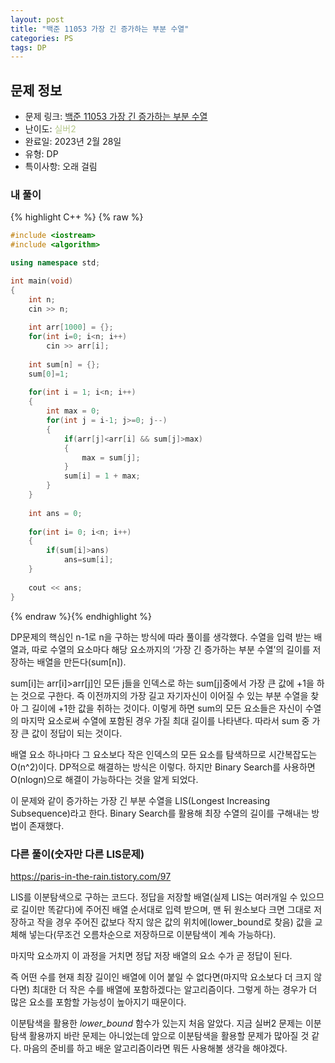 ```yaml
---
layout: post
title: "백준 11053 가장 긴 증가하는 부분 수열"
categories: PS
tags: DP
---
```


## 문제 정보
- 문제 링크: [백준 11053 가장 긴 증가하는 부분 수열](https://www.acmicpc.net/problem/11053)
- 난이도: <span style="color:#B5C78A">실버2</span>
- 완료일: 2023년 2월 28일
- 유형: DP
- 특이사항: 오래 걸림

### 내 풀이

{% highlight C++ %} {% raw %}
```C++
#include <iostream>
#include <algorithm>

using namespace std;

int main(void)
{
	int n;
	cin >> n;
	
	int arr[1000] = {};
	for(int i=0; i<n; i++)
		cin >> arr[i];
	
	int sum[n] = {};
	sum[0]=1;
	
	for(int i = 1; i<n; i++)
	{
		int max = 0;
		for(int j = i-1; j>=0; j--)
		{
			if(arr[j]<arr[i] && sum[j]>max)
			{
				max = sum[j];
			}
			sum[i] = 1 + max;
		}
	}
	
	int ans = 0; 
	
	for(int i= 0; i<n; i++)
	{
		if(sum[i]>ans)
			ans=sum[i];
	}
	
	cout << ans;
}
```
{% endraw %}{% endhighlight %}

DP문제의 핵심인 n-1로 n을 구하는 방식에 따라 풀이를 생각했다. 수열을 입력 받는 배열과, 따로 수열의 요소마다 해당 요소까지의 ‘가장 긴 증가하는 부분 수열’의 길이를 저장하는 배열을 만든다(sum[n]).

sum[i]는 arr[i]>arr[j]인 모든 j들을 인덱스로 하는 sum[j]중에서 가장 큰 값에 +1을 하는 것으로 구한다. 즉 이전까지의 가장 길고 자기자신이 이어질 수 있는 부분 수열을 찾아 그 길이에 +1한 값을 취하는 것이다. 이렇게 하면 sum의 모든 요소들은 자신이 수열의 마지막 요소로써 수열에 포함된 경우 가질 최대 길이를 나타낸다. 따라서 sum 중 가장 큰 값이 정답이 되는 것이다. 

배열 요소 하나마다 그 요소보다 작은 인덱스의 모든 요소를 탐색하므로 시간복잡도는 O(n^2)이다. DP적으로 해결하는 방식은 이렇다. 하지만 Binary Search를 사용하면 O(nlogn)으로 해결이 가능하다는 것을 알게 되었다.

이 문제와 같이 증가하는 가장 긴 부분 수열을 LIS(Longest Increasing Subsequence)라고 한다. Binary Search를 활용해 최장 수열의 길이를 구해내는 방법이 존재했다.

### 다른 풀이(숫자만 다른 LIS문제)

<https://paris-in-the-rain.tistory.com/97>

LIS를 이분탐색으로 구하는 코드다. 정답을 저장할 배열(실제 LIS는 여러개일 수 있으므로 길이만 똑같다)에 주어진 배열 순서대로 입력 받으며, 맨 뒤 원소보다 크면 그대로 저장하고 작을 경우 주어진 값보다 작지 않은 값의 위치에(lower_bound로 찾음) 값을 교체해 넣는다(무조건 오름차순으로 저장하므로 이분탐색이 계속 가능하다).

마지막 요소까지 이 과정을 거치면 정답 저장 배열의 요소 수가 곧 정답이 된다.

즉 어떤 수를 현재 최장 길이인 배열에 이어 붙일 수 없다면(마지막 요소보다 더 크지 않다면) 최대한 더 작은 수를 배열에 포함하겠다는 알고리즘이다. 그렇게 하는 경우가 더 많은 요소를 포함할 가능성이 높아지기 때문이다.

이분탐색을 활용한 _lower_bound_ 함수가 있는지 처음 알았다. 지금 실버2 문제는 이분탐색 활용까지 바란 문제는 아니었는데 앞으로 이분탐색을 활용할 문제가 많아질 것 같다. 마음의 준비를 하고 배운 알고리즘이라면 뭐든 사용해볼 생각을 해야겠다.
